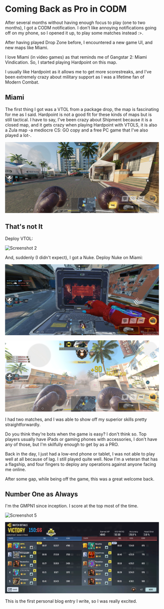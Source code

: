 # Coming Back as Pro in CODM

After several months without having enough focus to play (one to two months), I
got a CODM notification. I don't like annoying notifications going off on my
phone, so I opened it up, to play some matches instead :>.

After having played Drop Zone before, I encountered a new game UI, and new maps
like Miami.

I love Miami (in video games) as that reminds me of Gangstar 2: Miami
Vindication. So, I started playing Hardpoint on this map.

I usually like Hardpoint as it allows me to get more scorestreaks, and I've been
extremely crazy about military support as I was a lifetime fan of Modern Combat.

## Miami

The first thing I got was a VTOL from a package drop, the map is fascinating for
me as I said. Hardpoint is not a good fit for these kinds of maps but is still
tactical. I have to say, I've been crazy about Shipment because it is a closed
map, and it gets crazy when playing Hardpoint with VTOLS, it is also a Zula map
-a mediocre CS: GO copy and a free PC game that I've also played a lot-.

![Screenshot 1](https://raw.githubusercontent.com/tobiasbriones/tobiasbriones.com/static/images/screenshots/codm/Screenshot_20220423-151821.png)

## That's not It

Deploy VTOL:

![Screenshot 2](https://raw.githubusercontent.com/tobiasbriones/tobiasbriones.com/static/images/screenshots/codm/Screenshot_20220423-153657.png)

And, suddenly (I didn't expect), I got a Nuke. Deploy Nuke on Miami:

![Screenshot 3](https://raw.githubusercontent.com/tobiasbriones/tobiasbriones.com/static/images/screenshots/codm/Screenshot_20220423-153722.png)

![Screenshot 4](https://raw.githubusercontent.com/tobiasbriones/tobiasbriones.com/static/images/screenshots/codm/Screenshot_20220423-153741.png)

I had two matches, and I was able to show off my superior skills pretty
straightforwardly.

Do you think they're bots when the game is easy? I don't think so. Top players
usually have iPads or gaming phones with accessories, I don't have any of those,
but I'm skilfully enough to get by as a PRO.

Back in the day, I just had a low-end phone or tablet, I was not able to play
well at all because of lag. I still played quite well. Now I'm a veteran that
has a flagship, and four fingers to deploy any operations against anyone facing
me online.

After some gap, while being off the game, this was a great welcome back.

## Number One as Always

I'm the GMPN1 since inception. I score at the top most of the time.

![Screenshot 5](https://raw.githubusercontent.com/tobiasbriones/tobiasbriones.com/static/images/screenshots/codm/Screenshot_20220423-154033.png)

![Screenshot 6](https://raw.githubusercontent.com/tobiasbriones/tobiasbriones.com/static/images/screenshots/codm/Screenshot_20220423-154116.png)

This is the first personal blog entry I write, so I was really excited.
